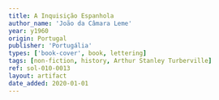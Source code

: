 ```yaml
---
title: A Inquisição Espanhola
author_name: 'João da Câmara Leme'
year: y1960
origin: Portugal
publisher: 'Portugália'
types: ['book-cover', book, lettering]
tags: [non-fiction, history, Arthur Stanley Turberville]
ref: sol-010-0013
layout: artifact
date_added: 2020-01-01
---
```

